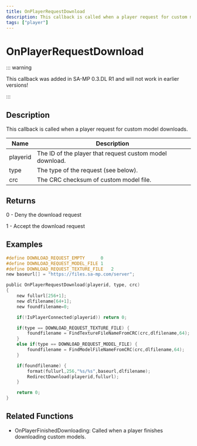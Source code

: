 ```yaml
---
title: OnPlayerRequestDownload
description: This callback is called when a player request for custom model downloads.
tags: ["player"]
---
```


# OnPlayerRequestDownload

<TagLinks />

::: warning

This callback was added in SA-MP 0.3.DL R1 and will not work in earlier versions!

:::

## Description

This callback is called when a player request for custom model downloads.

| Name     | Description                                              |
| -------- | -------------------------------------------------------- |
| playerid | The ID of the player that request custom model download. |
| type     | The type of the request (see below).                     |
| crc      | The CRC checksum of custom model file.                   |

## Returns

0 - Deny the download request

1 - Accept the download request

## Examples

```c
#define DOWNLOAD_REQUEST_EMPTY		0
#define DOWNLOAD_REQUEST_MODEL_FILE	1
#define DOWNLOAD_REQUEST_TEXTURE_FILE	2
new baseurl[] = "https://files.sa-mp.com/server";

public OnPlayerRequestDownload(playerid, type, crc)
{
	new fullurl[256+1];
	new dlfilename[64+1];
	new foundfilename=0;

	if(!IsPlayerConnected(playerid)) return 0;

	if(type == DOWNLOAD_REQUEST_TEXTURE_FILE) {
		foundfilename = FindTextureFileNameFromCRC(crc,dlfilename,64);
	}
	else if(type == DOWNLOAD_REQUEST_MODEL_FILE) {
		foundfilename = FindModelFileNameFromCRC(crc,dlfilename,64);
	}

	if(foundfilename) {
		format(fullurl,256,"%s/%s",baseurl,dlfilename);
		RedirectDownload(playerid,fullurl);
	}

	return 0;
}
```

## Related Functions

- OnPlayerFinishedDownloading: Called when a player finishes downloading custom models.
